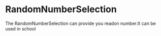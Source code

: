 # RandomNumberSelection
The RandomNumberSelection can provide you readon number.It can be used in school
